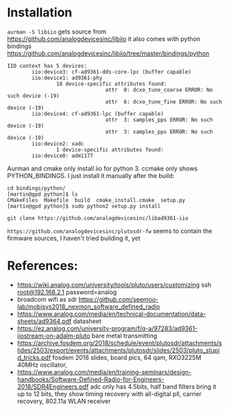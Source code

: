 # Installation

`aurman -S libiio` gets source from https://github.com/analogdevicesinc/libiio it also comes with python bindings https://github.com/analogdevicesinc/libiio/tree/master/bindings/python

```[martin@gpd learn_py_iio]$ iio_info -n 192.168.2.1 | grep device
IIO context has 5 devices:
        iio:device3: cf-ad9361-dds-core-lpc (buffer capable)
        iio:device1: ad9361-phy
                18 device-specific attributes found:
                                attr  0: dcxo_tune_coarse ERROR: No such device (-19)
                                attr  6: dcxo_tune_fine ERROR: No such device (-19)
        iio:device4: cf-ad9361-lpc (buffer capable)
                                attr  3: samples_pps ERROR: No such device (-19)
                                attr  3: samples_pps ERROR: No such device (-19)
        iio:device2: xadc
                1 device-specific attributes found:
        iio:device0: adm1177
```
Aurman and cmake only install iio for python 3. ccmake only shows PYTHON_BINDINGS. I just install it manually after the build:
```
cd bindings/python/
[martin@gpd python]$ ls
CMakeFiles  Makefile  build  cmake_install.cmake  setup.py
[martin@gpd python]$ sudo python2 setup.py install
```


`git clone https://github.com/analogdevicesinc/libad9361-iio`


`https://github.com/analogdevicesinc/plutosdr-fw` seems to contain the firmware sources, I haven't tried building it, yet


# References:

* https://wiki.analog.com/university/tools/pluto/users/customizing ssh root@192.168.2.1  password=analog
* broadcom wifi as sdr https://github.com/seemoo-lab/mobisys2018_nexmon_software_defined_radio
* https://www.analog.com/media/en/technical-documentation/data-sheets/ad9364.pdf datasheet
* https://ez.analog.com/university-program/f/q-a/97283/ad9361-iiostream-on-adalm-pluto bare metal transmitting
* https://archive.fosdem.org/2018/schedule/event/plutosdr/attachments/slides/2503/export/events/attachments/plutosdr/slides/2503/pluto_stupid_tricks.pdf fosdem 2018 slides, board pics, 64 qam, RXO3225M 40MHz oscillator,
* https://www.analog.com/media/en/training-seminars/design-handbooks/Software-Defined-Radio-for-Engineers-2018/SDR4Engineers.pdf adc only has 4.5bits, half band filters bring it up to 12 bits, they show timing recovery with all-digital pll, carrier recovery, 802.11a WLAN receiver
